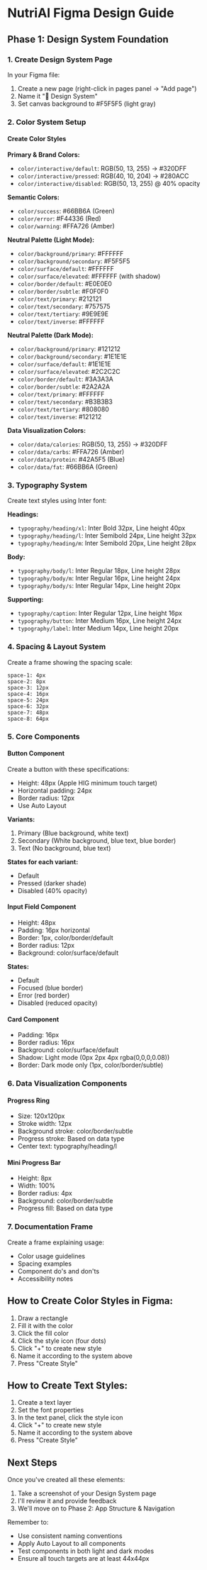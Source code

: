 # NutriAI Figma Design Guide

## Phase 1: Design System Foundation

### 1. Create Design System Page

In your Figma file:
1. Create a new page (right-click in pages panel → "Add page")
2. Name it "🎨 Design System"
3. Set canvas background to #F5F5F5 (light gray)

### 2. Color System Setup

#### Create Color Styles

**Primary & Brand Colors:**
- `color/interactive/default`: RGB(50, 13, 255) → #320DFF
- `color/interactive/pressed`: RGB(40, 10, 204) → #280ACC
- `color/interactive/disabled`: RGB(50, 13, 255) @ 40% opacity

**Semantic Colors:**
- `color/success`: #66BB6A (Green)
- `color/error`: #F44336 (Red) 
- `color/warning`: #FFA726 (Amber)

**Neutral Palette (Light Mode):**
- `color/background/primary`: #FFFFFF
- `color/background/secondary`: #F5F5F5
- `color/surface/default`: #FFFFFF
- `color/surface/elevated`: #FFFFFF (with shadow)
- `color/border/default`: #E0E0E0
- `color/border/subtle`: #F0F0F0
- `color/text/primary`: #212121
- `color/text/secondary`: #757575
- `color/text/tertiary`: #9E9E9E
- `color/text/inverse`: #FFFFFF

**Neutral Palette (Dark Mode):**
- `color/background/primary`: #121212
- `color/background/secondary`: #1E1E1E
- `color/surface/default`: #1E1E1E
- `color/surface/elevated`: #2C2C2C
- `color/border/default`: #3A3A3A
- `color/border/subtle`: #2A2A2A
- `color/text/primary`: #FFFFFF
- `color/text/secondary`: #B3B3B3
- `color/text/tertiary`: #808080
- `color/text/inverse`: #121212

**Data Visualization Colors:**
- `color/data/calories`: RGB(50, 13, 255) → #320DFF
- `color/data/carbs`: #FFA726 (Amber)
- `color/data/protein`: #42A5F5 (Blue)
- `color/data/fat`: #66BB6A (Green)

### 3. Typography System

Create text styles using Inter font:

**Headings:**
- `typography/heading/xl`: Inter Bold 32px, Line height 40px
- `typography/heading/l`: Inter Semibold 24px, Line height 32px
- `typography/heading/m`: Inter Semibold 20px, Line height 28px

**Body:**
- `typography/body/l`: Inter Regular 18px, Line height 28px
- `typography/body/m`: Inter Regular 16px, Line height 24px
- `typography/body/s`: Inter Regular 14px, Line height 20px

**Supporting:**
- `typography/caption`: Inter Regular 12px, Line height 16px
- `typography/button`: Inter Medium 16px, Line height 24px
- `typography/label`: Inter Medium 14px, Line height 20px

### 4. Spacing & Layout System

Create a frame showing the spacing scale:

```
space-1: 4px
space-2: 8px
space-3: 12px
space-4: 16px
space-5: 24px
space-6: 32px
space-7: 48px
space-8: 64px
```

### 5. Core Components

#### Button Component

Create a button with these specifications:
- Height: 48px (Apple HIG minimum touch target)
- Horizontal padding: 24px
- Border radius: 12px
- Use Auto Layout

**Variants:**
1. Primary (Blue background, white text)
2. Secondary (White background, blue text, blue border)
3. Text (No background, blue text)

**States for each variant:**
- Default
- Pressed (darker shade)
- Disabled (40% opacity)

#### Input Field Component

- Height: 48px
- Padding: 16px horizontal
- Border: 1px, color/border/default
- Border radius: 12px
- Background: color/surface/default

**States:**
- Default
- Focused (blue border)
- Error (red border)
- Disabled (reduced opacity)

#### Card Component

- Padding: 16px
- Border radius: 16px
- Background: color/surface/default
- Shadow: Light mode (0px 2px 4px rgba(0,0,0,0.08))
- Border: Dark mode only (1px, color/border/subtle)

### 6. Data Visualization Components

#### Progress Ring
- Size: 120x120px
- Stroke width: 12px
- Background stroke: color/border/subtle
- Progress stroke: Based on data type
- Center text: typography/heading/l

#### Mini Progress Bar
- Height: 8px
- Width: 100%
- Border radius: 4px
- Background: color/border/subtle
- Progress fill: Based on data type

### 7. Documentation Frame

Create a frame explaining usage:
- Color usage guidelines
- Spacing examples
- Component do's and don'ts
- Accessibility notes

## How to Create Color Styles in Figma:

1. Draw a rectangle
2. Fill it with the color
3. Click the fill color
4. Click the style icon (four dots)
5. Click "+" to create new style
6. Name it according to the system above
7. Press "Create Style"

## How to Create Text Styles:

1. Create a text layer
2. Set the font properties
3. In the text panel, click the style icon
4. Click "+" to create new style
5. Name it according to the system above
6. Press "Create Style"

## Next Steps

Once you've created all these elements:
1. Take a screenshot of your Design System page
2. I'll review it and provide feedback
3. We'll move on to Phase 2: App Structure & Navigation

Remember to:
- Use consistent naming conventions
- Apply Auto Layout to all components
- Test components in both light and dark modes
- Ensure all touch targets are at least 44x44px